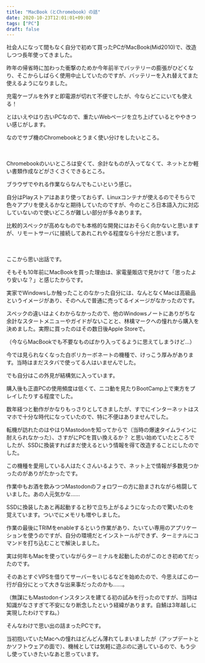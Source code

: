 ```yaml
---
title: "MacBook（とChromebook）の話"
date: 2020-10-23T12:01:01+09:00
tags: ["PC"]
draft: false
---
```


社会人になって間もなく自分で初めて買ったPCがMacBook(Mid2010)で、改造しつつ長年使ってきました。

<!--more-->

昨年の帰省時に加わった衝撃のためか今年前半でバッテリーの膨張がひどくなり、そこからしばらく使用中止していたのですが、バッテリーを入れ替えてまた使えるようになりました。

充電ケーブルを外すと即電源が切れて不便でしたが、今ならどこにいても使える！

とはいえやはり古いPCなので、重たいWebページを立ち上げているとややきつい感じがします。

なのでサブ機のChromebookとうまく使い分けをしたいところ。

　

Chromebookのいいところは安くて、余計なものが入ってなくて、ネットとか軽い書類作成などがさくさくできるところ。

ブラウザでやれる作業ならなんでもこいという感じ。

自分はPlayストアはあまり使っておらず、Linuxコンテナが使えるのでそちらで色々アプリを使えるかなと期待していたのですが、今のところ日本語入力に対応していないので使いどころが難しい部分が多々あります。

比較的スペックが高めなものでも本格的な開発にはおそらく向かないと思いますが、リモートサーバに接続してあれこれやる程度なら十分だと思います。

　

ここから思い出話です。

そもそも10年前にMacBookを買った理由は、家電量販店で見かけて「思ったより安いな？」と感じたからです。

実家でWindowsしか触ったことのなかった自分には、なんとなくMacは高級品というイメージがあり、そのへんで普通に売ってるイメージがなかったのです。

スペックの違いはよくわからなかったので、他のWindowsノートにありがちな余計なスタートメニューやガイドがないことと、林檎マークへの憧れから購入を決めました。実際に買ったのはその数日後Apple Storeで。

（今ならMacBookでも不要なものばかり入ってるように思えてしまうけど…）

今では見られなくなった白ポリカーボネートの機種で、けっこう厚みがあります。当時はまだスタバで使ってる人はいませんでした。

でも自分はこの外見が結構気に入っています。

購入後も正直PCの使用頻度は低くて、ニコ動を見たりBootCamp上で東方をプレイしたりする程度でした。

数年経つと動作がかなりもっさりとしてきましたが、すでにインターネットはスマホで十分な時代になっていたので、特に不便はありませんでした。

転機が訪れたのはやはりMastodonを知ってからで（当時の爆速タイムラインに耐えられなかった）、さすがにPCを買い換えるか？ と思い始めていたところでしたが、SSDに換装すればまだ使えるという情報を得て改造することにしたのでした。

この機種を愛用している人はたくさんいるようで、ネット上で情報が多数見つかったのがありがたかったです。

作業中もお酒を飲みつつMastodonのフォロワーの方に励まされながら格闘していました。あの人元気かな……

SSDに換装したあと再起動すると秒で立ち上がるようになったので驚いたのを覚えています。ついでにメモリも増やしました。

作業の最後にTRIMをenableするという作業があり、たいてい専用のアプリケーションを使うのですが、自分の環境だとインストールができず、ターミナルにコマンドを打ち込むことで解決しました。

実は何年もMacを使っていながらターミナルを起動したのがこのとき初めてだったのです。

そのあとすぐVPSを借りてサーバーをいじるなどを始めたので、今思えばこの一行が自分にとって大きな出来事だったのかも……。

（無謀にもMastodonインスタンスを建てる初の試みを行ったのですが、当時は知識がなさすぎて不安になり断念したという経緯があります。自鯖は3年越しに実現したわけですね。）

そんなわけで思い出の詰まったPCです。

当初抱いていたMacへの憧れはどんどん薄れてしまいましたが（アップデートとかソフトウェアの面で）、機械としては気軽に遊ぶのに適しているので、もう少し使っていきたいなあと思っています。